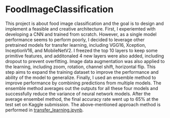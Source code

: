 # FoodImageClassification

This project is about food image classification and the goal is to design and implement a feasible and creative architecture. First, I experiemted with developing a CNN and trained from scratch. However, as a single model performance seems to perform poorly, I decided to leverage other pretrained models for transfer learning, including VGG16, Xception, InceptionV16, and MobileNetV2. I freezed the top 10 layers to keep some primitive features, and additonaled 4 new layers were also added, including dropout to prevent overfitting. Image data augmentation was also applied to the learning, including zoom, rotation, channel shift, horizontal flip. This step aims to expand the training dataset to improve the performance and ability of the model to generalize. Finally, I used an ensemble method to improve performance by combining predictions from multiple models. The ensemble method averages out the outputs for all these four models and successfully reduce the variance of neural network models. After the average ensembel method, the final accuracy rate went up to 65% at the test set on Kaggle submission. The above-mentioned approach method is performed in [transfer_learning.ipynb](https://github.com/lalaique/FoodImageClassification/blob/main/transfer_learning.ipynb).


